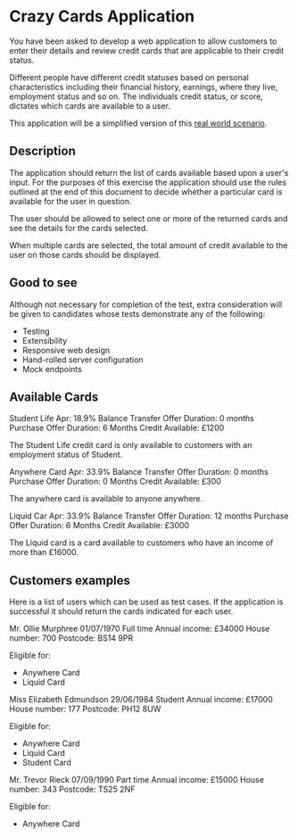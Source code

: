 # Crazy Cards Application

You have been asked to develop a web application to allow customers to enter their details and review credit cards that are applicable to their credit status.

Different people have different credit statuses based on personal characteristics including their financial history, earnings, where they live, employment status and so on. The individuals credit status, or score, dictates which cards are available to a user.

This application will be a simplified version of this [real world scenario](https://www.totallymoney.com/credit-cards/).

## Description

The application should return the list of cards available based upon a user's input. For the purposes of this exercise the application should use the rules outlined at the end of this document to decide whether a particular card is available for the user in question.

The user should be allowed to select one or more of the returned cards and see the details for the cards selected.

When multiple cards are selected, the total amount of credit available to the user on those cards should be displayed.

## Good to see

Although not necessary for completion of the test, extra consideration will be given to candidates whose tests demonstrate any of the following:

- Testing
- Extensibility
- Responsive web design
- Hand-rolled server configuration
- Mock endpoints

## Available Cards

Student Life
Apr: 18.9%
Balance Transfer Offer Duration: 0 months
Purchase Offer Duration: 6 Months
Credit Available: £1200

The Student Life credit card is only available to customers with an employment status of Student.


Anywhere Card
Apr: 33.9%
Balance Transfer Offer Duration: 0 months
Purchase Offer Duration: 0 Months
Credit Available: £300

The anywhere card is available to anyone anywhere.


Liquid Car
Apr: 33.9%
Balance Transfer Offer Duration: 12 months
Purchase Offer Duration: 6 Months
Credit Available: £3000

The Liquid card is a card available to customers who have an income of more than £16000.

## Customers examples

Here is a list of users which can be used as test cases. If the application is successful it should return the cards indicated for each user.

Mr. Ollie Murphree
01/07/1970
Full time
Annual income: £34000
House number: 700
Postcode: BS14 9PR

Eligible for:
- Anywhere Card
- Liquid Card

Miss Elizabeth Edmundson
29/06/1984
Student
Annual income: £17000
House number: 177
Postcode: PH12 8UW

Eligible for:
- Anywhere Card
- Liquid Card
- Student Card


Mr. Trevor Rieck
07/09/1990
Part time
Annual income: £15000
House number: 343
Postcode: TS25 2NF

Eligible for:
- Anywhere Card